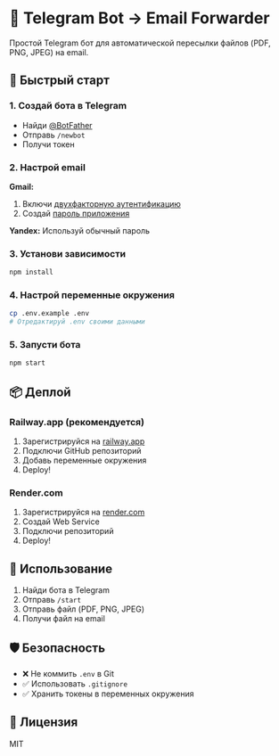# 📧 Telegram Bot → Email Forwarder

Простой Telegram бот для автоматической пересылки файлов (PDF, PNG, JPEG) на email.

## 🚀 Быстрый старт

### 1. Создай бота в Telegram
- Найди [@BotFather](https://t.me/BotFather)
- Отправь `/newbot`
- Получи токен

### 2. Настрой email
**Gmail:**
1. Включи [двухфакторную аутентификацию](https://myaccount.google.com/security)
2. Создай [пароль приложения](https://myaccount.google.com/apppasswords)

**Yandex:** Используй обычный пароль

### 3. Установи зависимости
```bash
npm install
```

### 4. Настрой переменные окружения
```bash
cp .env.example .env
# Отредактируй .env своими данными
```

### 5. Запусти бота
```bash
npm start
```

## 📦 Деплой

### Railway.app (рекомендуется)
1. Зарегистрируйся на [railway.app](https://railway.app)
2. Подключи GitHub репозиторий
3. Добавь переменные окружения
4. Deploy!

### Render.com
1. Зарегистрируйся на [render.com](https://render.com)
2. Создай Web Service
3. Подключи репозиторий
4. Deploy!

## 📝 Использование

1. Найди бота в Telegram
2. Отправь `/start`
3. Отправь файл (PDF, PNG, JPEG)
4. Получи файл на email

## 🛡️ Безопасность

- ❌ Не коммить `.env` в Git
- ✅ Использовать `.gitignore`
- ✅ Хранить токены в переменных окружения

## 📄 Лицензия

MIT
